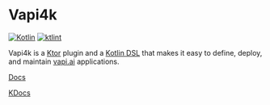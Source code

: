 # Vapi4k

[![Kotlin](https://img.shields.io/badge/%20language-Kotlin-red.svg)](https://kotlinlang.org/)
[![ktlint](https://img.shields.io/badge/ktlint%20code--style-%E2%9D%A4-FF4081)](https://pinterest.github.io/ktlint/)

Vapi4k is a [Ktor](https://ktor.io) plugin and a [Kotlin DSL](https://kotlinlang.org/docs/type-safe-builders.html)
that makes it easy to define, deploy, and maintain [vapi.ai](https://vapi.ai) applications.

[Docs](https://mattbobambrose.github.io/vapi4k/overview.html)

[KDocs](https://mattbobambrose.github.io/vapi4k/html/index.html)

